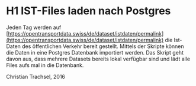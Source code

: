 # H1 IST-Files laden nach Postgres

Jeden Tag werden auf [https://opentransportdata.swiss/de/dataset/istdaten/permalink](https://opentransportdata.swiss/de/dataset/istdaten/permalink)
die Ist-Daten des öffentlichen Verkehr bereit gestellt. Mittels der Skripte
können die Daten in eine Postgres Datenbank importiert werden. Das Skript geht
davon aus, dass mehrere Datasets bereits lokal verfügbar sind und lädt alle
Files aufs mal in die Datenbank.

Christian Trachsel, 2016
